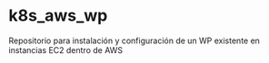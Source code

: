 # k8s_aws_wp
Repositorio para instalación y configuración de un WP existente en instancias EC2 dentro de AWS

